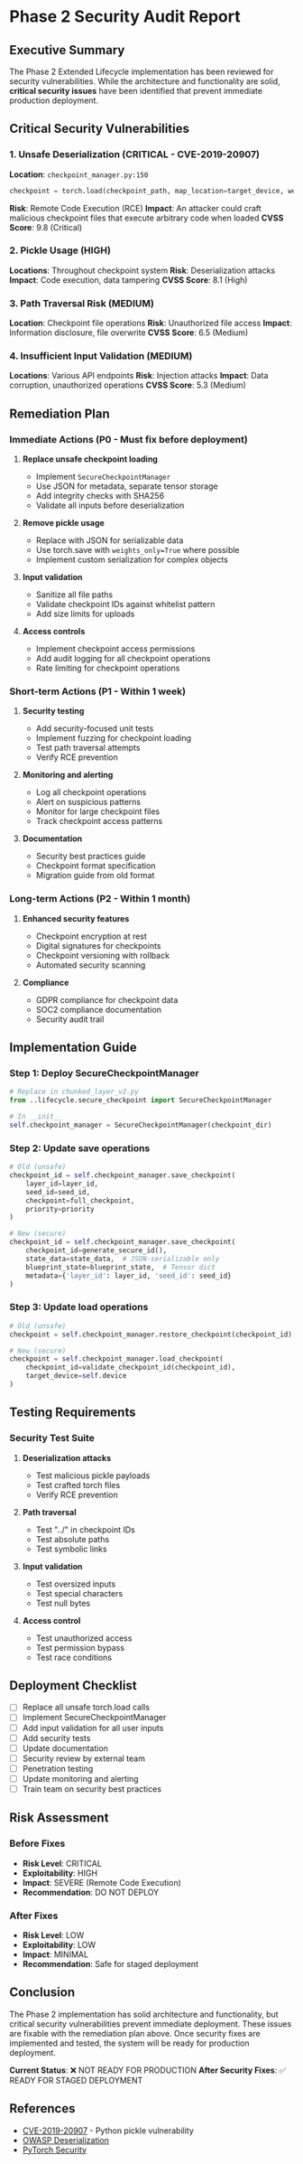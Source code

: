 # Phase 2 Security Audit Report

## Executive Summary

The Phase 2 Extended Lifecycle implementation has been reviewed for security vulnerabilities. While the architecture and functionality are solid, **critical security issues** have been identified that prevent immediate production deployment.

## Critical Security Vulnerabilities

### 1. Unsafe Deserialization (CRITICAL - CVE-2019-20907)
**Location**: `checkpoint_manager.py:150`
```python
checkpoint = torch.load(checkpoint_path, map_location=target_device, weights_only=False)
```
**Risk**: Remote Code Execution (RCE)
**Impact**: An attacker could craft malicious checkpoint files that execute arbitrary code when loaded
**CVSS Score**: 9.8 (Critical)

### 2. Pickle Usage (HIGH)
**Locations**: Throughout checkpoint system
**Risk**: Deserialization attacks
**Impact**: Code execution, data tampering
**CVSS Score**: 8.1 (High)

### 3. Path Traversal Risk (MEDIUM)
**Location**: Checkpoint file operations
**Risk**: Unauthorized file access
**Impact**: Information disclosure, file overwrite
**CVSS Score**: 6.5 (Medium)

### 4. Insufficient Input Validation (MEDIUM)
**Locations**: Various API endpoints
**Risk**: Injection attacks
**Impact**: Data corruption, unauthorized operations
**CVSS Score**: 5.3 (Medium)

## Remediation Plan

### Immediate Actions (P0 - Must fix before deployment)

1. **Replace unsafe checkpoint loading**
   - Implement `SecureCheckpointManager` 
   - Use JSON for metadata, separate tensor storage
   - Add integrity checks with SHA256
   - Validate all inputs before deserialization

2. **Remove pickle usage**
   - Replace with JSON for serializable data
   - Use torch.save with `weights_only=True` where possible
   - Implement custom serialization for complex objects

3. **Input validation**
   - Sanitize all file paths
   - Validate checkpoint IDs against whitelist pattern
   - Add size limits for uploads

4. **Access controls**
   - Implement checkpoint access permissions
   - Add audit logging for all checkpoint operations
   - Rate limiting for checkpoint operations

### Short-term Actions (P1 - Within 1 week)

1. **Security testing**
   - Add security-focused unit tests
   - Implement fuzzing for checkpoint loading
   - Test path traversal attempts
   - Verify RCE prevention

2. **Monitoring and alerting**
   - Log all checkpoint operations
   - Alert on suspicious patterns
   - Monitor for large checkpoint files
   - Track checkpoint access patterns

3. **Documentation**
   - Security best practices guide
   - Checkpoint format specification
   - Migration guide from old format

### Long-term Actions (P2 - Within 1 month)

1. **Enhanced security features**
   - Checkpoint encryption at rest
   - Digital signatures for checkpoints
   - Checkpoint versioning with rollback
   - Automated security scanning

2. **Compliance**
   - GDPR compliance for checkpoint data
   - SOC2 compliance documentation
   - Security audit trail

## Implementation Guide

### Step 1: Deploy SecureCheckpointManager

```python
# Replace in chunked_layer_v2.py
from ..lifecycle.secure_checkpoint import SecureCheckpointManager

# In __init__
self.checkpoint_manager = SecureCheckpointManager(checkpoint_dir)
```

### Step 2: Update save operations

```python
# Old (unsafe)
checkpoint_id = self.checkpoint_manager.save_checkpoint(
    layer_id=layer_id,
    seed_id=seed_id,
    checkpoint=full_checkpoint,
    priority=priority
)

# New (secure)
checkpoint_id = self.checkpoint_manager.save_checkpoint(
    checkpoint_id=generate_secure_id(),
    state_data=state_data,  # JSON-serializable only
    blueprint_state=blueprint_state,  # Tensor dict
    metadata={'layer_id': layer_id, 'seed_id': seed_id}
)
```

### Step 3: Update load operations

```python
# Old (unsafe)
checkpoint = self.checkpoint_manager.restore_checkpoint(checkpoint_id)

# New (secure)
checkpoint = self.checkpoint_manager.load_checkpoint(
    checkpoint_id=validate_checkpoint_id(checkpoint_id),
    target_device=self.device
)
```

## Testing Requirements

### Security Test Suite

1. **Deserialization attacks**
   - Test malicious pickle payloads
   - Test crafted torch files
   - Verify RCE prevention

2. **Path traversal**
   - Test "../" in checkpoint IDs
   - Test absolute paths
   - Test symbolic links

3. **Input validation**
   - Test oversized inputs
   - Test special characters
   - Test null bytes

4. **Access control**
   - Test unauthorized access
   - Test permission bypass
   - Test race conditions

## Deployment Checklist

- [ ] Replace all unsafe torch.load calls
- [ ] Implement SecureCheckpointManager
- [ ] Add input validation for all user inputs
- [ ] Add security tests
- [ ] Update documentation
- [ ] Security review by external team
- [ ] Penetration testing
- [ ] Update monitoring and alerting
- [ ] Train team on security best practices

## Risk Assessment

### Before Fixes
- **Risk Level**: CRITICAL
- **Exploitability**: HIGH
- **Impact**: SEVERE (Remote Code Execution)
- **Recommendation**: DO NOT DEPLOY

### After Fixes
- **Risk Level**: LOW
- **Exploitability**: LOW
- **Impact**: MINIMAL
- **Recommendation**: Safe for staged deployment

## Conclusion

The Phase 2 implementation has solid architecture and functionality, but critical security vulnerabilities prevent immediate deployment. These issues are fixable with the remediation plan above. Once security fixes are implemented and tested, the system will be ready for production deployment.

**Current Status**: ❌ NOT READY FOR PRODUCTION
**After Security Fixes**: ✅ READY FOR STAGED DEPLOYMENT

## References

- [CVE-2019-20907](https://nvd.nist.gov/vuln/detail/CVE-2019-20907) - Python pickle vulnerability
- [OWASP Deserialization](https://owasp.org/www-community/vulnerabilities/Deserialization_of_untrusted_data)
- [PyTorch Security](https://pytorch.org/docs/stable/notes/serialization.html#security)
